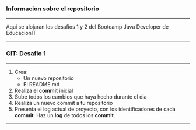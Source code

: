 ### Informacion sobre el repositorio
---
Aqui se alojaran los desafios 1 y 2 del Bootcamp Java Developer de EducacionIT

---

### GIT: Desafio 1
---
1. Crea:
    - Un nuevo repositorio
    - El README.md
2. Realiza el **commit** inicial
3. Sube todos los cambios que haya hecho durante el dia
4. Realiza un nuevo commit a tu repositorio
5. Presenta el log actual de proyecto, con los identificadores de cada **commit**. Haz un **log** de todos los **commit**.

---


